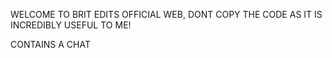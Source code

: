 WELCOME TO BRIT EDITS OFFICIAL WEB, DONT COPY THE
CODE AS IT IS INCREDIBLY USEFUL TO ME!

CONTAINS A CHAT
